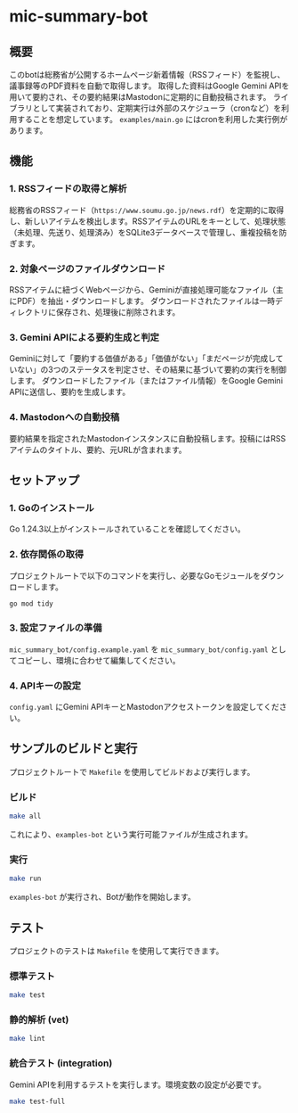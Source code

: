 # mic-summary-bot

## 概要

このbotは総務省が公開するホームページ新着情報（RSSフィード）を監視し、議事録等のPDF資料を自動で取得します。
取得した資料はGoogle Gemini APIを用いて要約され、その要約結果はMastodonに定期的に自動投稿されます。
ライブラリとして実装されており、定期実行は外部のスケジューラ（cronなど）を利用することを想定しています。
`examples/main.go` にはcronを利用した実行例があります。

## 機能

### 1. RSSフィードの取得と解析
総務省のRSSフィード（`https://www.soumu.go.jp/news.rdf`）を定期的に取得し、新しいアイテムを検出します。RSSアイテムのURLをキーとして、処理状態（未処理、先送り、処理済み）をSQLite3データベースで管理し、重複投稿を防ぎます。

### 2. 対象ページのファイルダウンロード
RSSアイテムに紐づくWebページから、Geminiが直接処理可能なファイル（主にPDF）を抽出・ダウンロードします。
ダウンロードされたファイルは一時ディレクトリに保存され、処理後に削除されます。

### 3. Gemini APIによる要約生成と判定

Geminiに対して「要約する価値がある」「価値がない」「まだページが完成していない」の3つのステータスを判定させ、その結果に基づいて要約の実行を制御します。
ダウンロードしたファイル（またはファイル情報）をGoogle Gemini APIに送信し、要約を生成します。

### 4. Mastodonへの自動投稿
要約結果を指定されたMastodonインスタンスに自動投稿します。投稿にはRSSアイテムのタイトル、要約、元URLが含まれます。

## セットアップ

### 1. Goのインストール
Go 1.24.3以上がインストールされていることを確認してください。

### 2. 依存関係の取得
プロジェクトルートで以下のコマンドを実行し、必要なGoモジュールをダウンロードします。

```bash
go mod tidy
```

### 3. 設定ファイルの準備
`mic_summary_bot/config.example.yaml` を `mic_summary_bot/config.yaml` としてコピーし、環境に合わせて編集してください。

### 4. APIキーの設定
`config.yaml` にGemini APIキーとMastodonアクセストークンを設定してください。

## サンプルのビルドと実行

プロジェクトルートで `Makefile` を使用してビルドおよび実行します。

### ビルド
```bash
make all
```
これにより、`examples-bot` という実行可能ファイルが生成されます。

### 実行
```bash
make run
```
`examples-bot` が実行され、Botが動作を開始します。

## テスト

プロジェクトのテストは `Makefile` を使用して実行できます。

### 標準テスト
```bash
make test
```

### 静的解析 (vet)
```bash
make lint
```

### 統合テスト (integration)

Gemini APIを利用するテストを実行します。環境変数の設定が必要です。

```bash
make test-full
```
